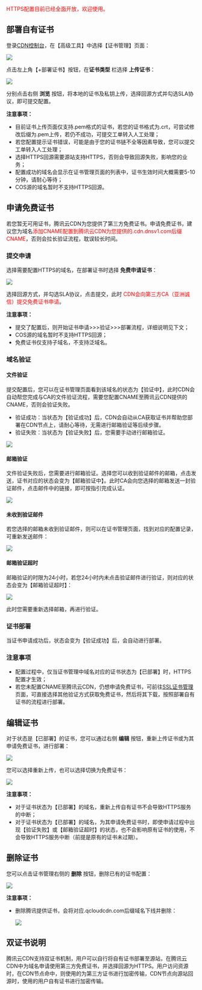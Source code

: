 <font color="red">HTTPS配置目前已经全面开放，欢迎使用。</font>

## 部署自有证书

登录[CDN控制台](https://console.qcloud.com/cdn)，在【高级工具】中选择【证书管理】页面：

![](https://mccdn.qcloud.com/static/img/6c390e887c25f69653c9a0125451fa74/image.jpg)

点击左上角【+部署证书】按钮，在**证书类型** 栏选择 **上传证书**：

![](https://mccdn.qcloud.com/static/img/6b15acf105e2f05fc7d88886d39f1f63/image.jpg)

分别点击右侧 **浏览** 按钮，将本地的证书及私钥上传，选择回源方式并勾选SLA协议，即可提交配置。

**注意事项：**

+ 目前证书上传页面仅支持.pem格式的证书，若您的证书格式为.crt，可尝试修改后缀为.pem上传，若仍不成功，可提交工单转入人工处理；
+ 若您配置提示证书错误，可能是由于您的证书链不全等因素导致，您可以提交工单转入人工处理；
+ 选择HTTPS回源需要源站支持HTTPS，否则会导致回源失败，影响您的业务；
+ 配置成功的域名会显示在证书管理页面的列表中，证书生效时间大概需要5-10分钟，请耐心等待；
+ COS源的域名暂时不支持HTTPS回源。



## 申请免费证书

若您暂无可用证书，腾讯云CDN为您提供了第三方免费证书。申请免费证书，建议您为域名<font color="red">添加CNAME配置到腾讯云CDN为您提供的.cdn.dnsv1.com后缀CNAME</font>，否则会拉长验证流程，耽误较长时间。

### 提交申请

选择需要配置HTTPS的域名，在部署证书时选择 **免费申请证书**：

![](https://mccdn.qcloud.com/static/img/78e4c591e44b7ed9d25a3376de436e2c/image.jpg)

选择回源方式，并勾选SLA协议，点击提交，此时 <font color="red">CDN会向第三方CA（亚洲诚信）提交免费证书申请</font>。

**注意事项：**

+ 提交了配置后，则开始证书申请>>>验证>>>部署流程，详细说明见下文；
+ COS源的域名暂时不支持HTTPS回源；
+ 免费证书仅支持子域名，不支持泛域名。

### 域名验证

#### 文件验证

提交配置后，您可以在证书管理页面看到该域名的状态为【验证中】，此时CDN会自动帮您完成与CA的文件验证流程，需要您配置CNAME至腾讯云CDN提供的CNAME，否则会验证失败。

+ 验证成功：当状态为【验证成功】后，CDN会自动从CA获取证书并帮助您部署在CDN节点上，请耐心等待，无需进行邮箱验证等后续步骤。
+ 验证失败：当状态为【验证失败】后，您需要手动进行邮箱验证。

![](https://mccdn.qcloud.com/static/img/c139c60233453d2a7d639053f392f238/image.jpg)

#### 邮箱验证

文件验证失败后，您需要进行邮箱验证。选择您可以收到验证邮件的邮箱，点击发送，证书对应的状态会变为【邮箱验证中】。此时CA会向您选择的邮箱发送一封验证邮件，点击邮件中的链接，即可按指引完成认证。

![](https://mccdn.qcloud.com/static/img/cc7b5052c5cd84e25ca32d03ea9556fa/image.jpg)

#### 未收到验证邮件

若您选择的邮箱未收到验证邮件，则可以在证书管理页面，找到对应的配置记录，可重新发送邮件：

![](https://mccdn.qcloud.com/static/img/d03c02a81110067658f323eb4613f31b/image.jpg)

#### 邮箱验证超时

邮箱验证的时限为24小时，若您24小时内未点击验证邮件进行验证，则对应的状态会变为【邮箱验证超时】：

![](https://mccdn.qcloud.com/static/img/dedbbad6f7ef1dafac1cd31faee57739/image.jpg)

此时您需要重新选择邮箱，再进行验证。



### 证书部署

当证书申请成功后，状态会变为【验证成功】后，会自动进行部署。



### 注意事项

+ 配置过程中，仅当证书管理中域名对应的证书状态为【已部署】时，HTTPS配置才生效；
+ 若您未配置CNAME至腾讯云CDN，仍想申请免费证书，可前往[SSL证书管理](https://console.qcloud.com/ssl)页面，可直接选择其他验证方式获取免费证书，然后将其下载，按照部署自有证书的流程进行部署。



## 编辑证书

对于状态是【已部署】的证书，您可以通过右侧 **编辑** 按钮，重新上传证书或为其申请免费证书，进行部署：

![](https://mccdn.qcloud.com/static/img/1dbba4ba75f4ae65e0faec8784edeb0a/image.jpg)

您可以选择重新上传，也可以选择切换为免费证书：

![](https://mccdn.qcloud.com/static/img/8c580abddd142a1a60b55633d01db1bd/image.jpg)

**注意事项：**

+ 对于证书状态为【已部署】的域名，重新上传自有证书不会导致HTTPS服务的中断；
+ 对于证书状态为【已部署】的域名，为其申请免费证书时，即使申请过程中出现【验证失败】或【邮箱验证超时】的状态，也不会影响原有证书的使用，不会导致HTTPS服务中断（前提是原有的证书未过期）。



## 删除证书

您可以点击证书管理右侧的 **删除** 按钮，删除已有的证书配置：

![](https://mccdn.qcloud.com/static/img/fb4800a22b808e3810d4c3da754bc020/image.png)

**注意事项：**

+ 删除腾讯提供证书，会将对应.qcloudcdn.com后缀域名下线并删除：

  ![](https://mccdn.qcloud.com/static/img/d93da71949f45371796a6c199a5db307/image.jpg)



## 双证书说明

腾讯云CDN支持双证书机制，用户可以自行将自有证书部署至源站，在腾讯云CDN中为域名申请使用第三方免费证书，并选择回源为HTTPS。用户访问资源时，在CDN节点命中，则使用的为第三方证书进行加密传输，CDN节点向源站回源时，使用的用户自有证书进行加密传输。


